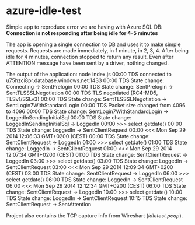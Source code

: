 azure-idle-test
===============

Simple app to reproduce error we are having with Azure SQL DB:
**Connection is not responding after being idle for 4-5 minutes**

The app is opening a single connection to DB and uses it to make simple requests.
Requests are made immediately, in 1 minute, in 2, 3, 4.
After being idle for 4 minutes, connection stopped to return any result.
Even after ATTENTION message have been sent by a driver, nothing changed.


The output of the application:
    node index.js
    00:00 TDS	connected to u75hzci8pr.database.windows.net:1433
    00:00 TDS	State change: Connecting -> SentPrelogin
    00:00 TDS	State change: SentPrelogin -> SentTLSSSLNegotiation
    00:00 TDS	TLS negotiated (RC4-MD5, TLSv1/SSLv3)
    00:00 TDS	State change: SentTLSSSLNegotiation -> SentLogin7WithStandardLogin
    00:00 TDS	Packet size changed from 4096 to 4096
    00:00 TDS	State change: SentLogin7WithStandardLogin -> LoggedInSendingInitialSql
    00:00 TDS	State change: LoggedInSendingInitialSql -> LoggedIn
    00:00 >>>	select getdate()
    00:00 TDS	State change: LoggedIn -> SentClientRequest
    00:00 <<<	Mon Sep 29 2014 12:06:33 GMT+0200 (CEST)
    00:00 TDS	State change: SentClientRequest -> LoggedIn
    01:00 >>>	select getdate()
    01:00 TDS	State change: LoggedIn -> SentClientRequest
    01:00 <<<	Mon Sep 29 2014 12:07:34 GMT+0200 (CEST)
    01:00 TDS	State change: SentClientRequest -> LoggedIn
    03:00 >>>	select getdate()
    03:00 TDS	State change: LoggedIn -> SentClientRequest
    03:00 <<<	Mon Sep 29 2014 12:09:34 GMT+0200 (CEST)
    03:00 TDS	State change: SentClientRequest -> LoggedIn
    06:00 >>>	select getdate()
    06:00 TDS	State change: LoggedIn -> SentClientRequest
    06:00 <<<	Mon Sep 29 2014 12:12:34 GMT+0200 (CEST)
    06:00 TDS	State change: SentClientRequest -> LoggedIn
    10:00 >>>	select getdate()
    10:00 TDS	State change: LoggedIn -> SentClientRequest
    10:15 TDS	State change: SentClientRequest -> SentAttention

Project also contains the TCP capture info from Wireshart (*idletest.pcap*).